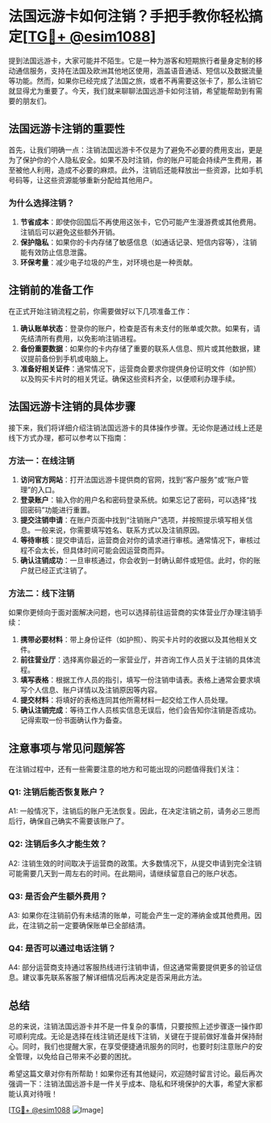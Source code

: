 # 法国远游卡如何注销？手把手教你轻松搞定[[TG💪+ @esim1088](https://t.me/s/esim1088)]

提到法国远游卡，大家可能并不陌生。它是一种为游客和短期旅行者量身定制的移动通信服务，支持在法国及欧洲其他地区使用，涵盖语音通话、短信以及数据流量等功能。然而，如果你已经完成了法国之旅，或者不再需要这张卡了，那么注销它就显得尤为重要了。今天，我们就来聊聊法国远游卡如何注销，希望能帮助到有需要的朋友们。

## 法国远游卡注销的重要性

首先，让我们明确一点：注销法国远游卡不仅是为了避免不必要的费用支出，更是为了保护你的个人隐私安全。如果不及时注销，你的账户可能会持续产生费用，甚至被他人利用，造成不必要的麻烦。此外，注销后还能释放出一些资源，比如手机号码等，让这些资源能够重新分配给其他用户。

### 为什么选择注销？

1. **节省成本**：即使你回国后不再使用这张卡，它仍可能产生漫游费或其他费用。注销后可以避免这些额外开销。
2. **保护隐私**：如果你的卡内存储了敏感信息（如通话记录、短信内容等），注销能有效防止信息泄露。
3. **环保考量**：减少电子垃圾的产生，对环境也是一种贡献。

## 注销前的准备工作

在正式开始注销流程之前，你需要做好以下几项准备工作：

1. **确认账单状态**：登录你的账户，检查是否有未支付的账单或欠款。如果有，请先结清所有费用，以免影响注销进程。
2. **备份重要数据**：如果你的卡内存储了重要的联系人信息、照片或其他数据，建议提前备份到手机或电脑上。
3. **准备好相关证件**：通常情况下，运营商会要求你提供身份证明文件（如护照）以及购买卡片时的相关凭证。确保这些资料齐全，以便顺利办理手续。

## 法国远游卡注销的具体步骤

接下来，我们将详细介绍注销法国远游卡的具体操作步骤。无论你是通过线上还是线下方式办理，都可以参考以下指南：

### 方法一：在线注销

1. **访问官方网站**：打开法国远游卡提供商的官网，找到“客户服务”或“账户管理”的入口。
2. **登录账户**：输入你的用户名和密码登录系统。如果忘记了密码，可以选择“找回密码”功能进行重置。
3. **提交注销申请**：在账户页面中找到“注销账户”选项，并按照提示填写相关信息。一般来说，你需要填写姓名、联系方式以及注销原因。
4. **等待审核**：提交申请后，运营商会对你的请求进行审核。通常情况下，审核过程不会太长，但具体时间可能会因运营商而异。
5. **确认注销成功**：一旦审核通过，你会收到一封确认邮件或短信。此时，你的账户就已经正式注销了。

### 方法二：线下注销

如果你更倾向于面对面解决问题，也可以选择前往运营商的实体营业厅办理注销手续：

1. **携带必要材料**：带上身份证件（如护照）、购买卡片时的收据以及其他相关文件。
2. **前往营业厅**：选择离你最近的一家营业厅，并咨询工作人员关于注销的具体流程。
3. **填写表格**：根据工作人员的指引，填写一份注销申请表。表格上通常会要求填写个人信息、账户详情以及注销原因等内容。
4. **提交材料**：将填好的表格连同其他所需材料一起交给工作人员处理。
5. **确认注销完成**：等待工作人员核实信息无误后，他们会告知你注销是否成功。记得索取一份书面确认作为备查。

## 注意事项与常见问题解答

在注销过程中，还有一些需要注意的地方和可能出现的问题值得我们关注：

### Q1: 注销后能否恢复账户？
A1: 一般情况下，注销后的账户无法恢复。因此，在决定注销之前，请务必三思而后行，确保自己确实不需要该账户了。

### Q2: 注销后多久才能生效？
A2: 注销生效的时间取决于运营商的政策。大多数情况下，从提交申请到完全注销可能需要几天到一周左右的时间。在此期间，请继续留意自己的账户状态。

### Q3: 是否会产生额外费用？
A3: 如果你在注销前仍有未结清的账单，可能会产生一定的滞纳金或其他费用。因此，在注销之前一定要确保账单已全部结清。

### Q4: 是否可以通过电话注销？
A4: 部分运营商支持通过客服热线进行注销申请，但这通常需要提供更多的验证信息。建议事先联系客服了解详细情况后再决定是否采用此方法。

## 总结

总的来说，注销法国远游卡并不是一件复杂的事情，只要按照上述步骤逐一操作即可顺利完成。无论是选择在线注销还是线下注销，关键在于提前做好准备并保持耐心。同时，我们也提醒大家，在享受便捷通讯服务的同时，也要时刻注意账户的安全管理，以免给自己带来不必要的困扰。

希望这篇文章对你有所帮助！如果你还有其他疑问，欢迎随时留言讨论。最后再次强调一下：注销法国远游卡是一件关乎成本、隐私和环境保护的大事，希望大家都能认真对待哦！

[[TG💪+ @esim1088](https://t.me/s/esim1088) ![Image](https://i.postimg.cc/4NQfJmqS/Snipaste-2025-05-13-00-14-12.png)]